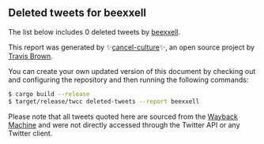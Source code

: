 ## Deleted tweets for beexxell

The list below includes 0 deleted tweets by
[beexxell](https://twitter.com/beexxell).



This report was generated by ✨[cancel-culture](https://github.com/travisbrown/cancel-culture)✨,
an open source project by [Travis Brown](https://twitter.com/travisbrown).

You can create your own updated version of this document by checking out and configuring the
repository and then running the following commands:

```bash
$ cargo build --release
$ target/release/twcc deleted-tweets --report beexxell
```

Please note that all tweets quoted here are sourced from the
[Wayback Machine](https://web.archive.org) and were not directly accessed through the Twitter API or
any Twitter client.

